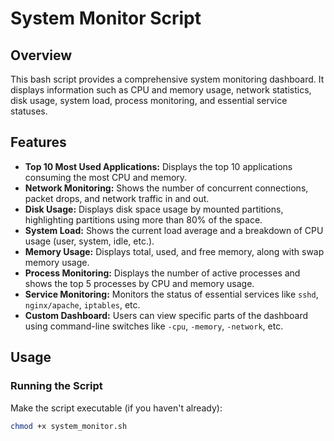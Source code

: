# System Monitor Script

## Overview

This bash script provides a comprehensive system monitoring dashboard. It displays information such as CPU and memory usage, network statistics, disk usage, system load, process monitoring, and essential service statuses.

## Features

- **Top 10 Most Used Applications:** Displays the top 10 applications consuming the most CPU and memory.
- **Network Monitoring:** Shows the number of concurrent connections, packet drops, and network traffic in and out.
- **Disk Usage:** Displays disk space usage by mounted partitions, highlighting partitions using more than 80% of the space.
- **System Load:** Shows the current load average and a breakdown of CPU usage (user, system, idle, etc.).
- **Memory Usage:** Displays total, used, and free memory, along with swap memory usage.
- **Process Monitoring:** Displays the number of active processes and shows the top 5 processes by CPU and memory usage.
- **Service Monitoring:** Monitors the status of essential services like `sshd`, `nginx/apache`, `iptables`, etc.
- **Custom Dashboard:** Users can view specific parts of the dashboard using command-line switches like `-cpu`, `-memory`, `-network`, etc.

## Usage

### Running the Script

Make the script executable (if you haven't already):

```bash
chmod +x system_monitor.sh
